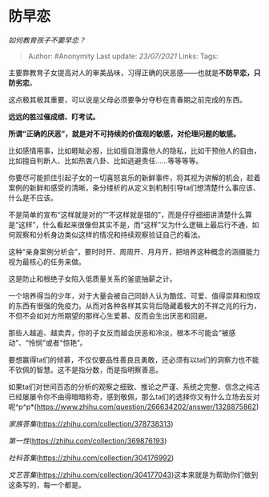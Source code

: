 # 防早恋
*如何教育孩子不要早恋？*

> Author: #Anonymity
> Last update: *23/07/2021*
> Links:
> Tags:

主要靠教育子女提高对人的审美品味，习得正确的厌恶感——也就是**不防早恋，只防劣恋**。

这点极其极其重要，可以说是父母必须要争分夺秒在青春期之前完成的东西。

**远远的胜过催成绩、盯考试。**

**所谓“正确的厌恶”，就是对不可持续的价值观的敏感，对伦理问题的敏感。**

比如感情用事，比如睚眦必报，比如擅自泄露他人的隐私，比如干预他人的自由，比如擅自判断人、比如热衷八卦、比如逃避责任……等等等等。

你要尽可能抓住引起子女的一切喜怒哀乐的新鲜事件，将其视为讲解的机会，趁着案例的新鲜和感受的清晰，条分缕析的从定义到机制引导ta们想清楚什么事应该、什么是不应该。

不是简单的宣布“这样就是对的”“不这样就是错的”，而是仔仔细细讲清楚什么算是“这样”，什么看起来很像但其实不是，而“这样”又为什么逻辑上最后行不通，如何观察和分析身边类似这样的情况和持续观察验证自己的看法。

这种“亲身案例分析会”，要时时开、周周开、月月开，把培养这种概念的涵摄能力视为最核心的任务来做。

这是防止和根绝子女陷入低质量关系的釜底抽薪之计。

一个培养得当的少年，对于大量会被自己同龄人认为酷炫、可爱、值得崇拜和惊叹的东西有很强的免疫力。从而对各种各样其实背后隐藏着极大的不祥之兆的行为，不但不会如对方所期望的那样心生爱慕、反而会生出厌恶和回避。

那些人越追、越卖弄，你的子女反而越会厌恶和冷淡，根本不可能会“被感动”、“怜悯”或者“惊艳”。

要想赢得ta们的倾慕，不仅仅要品性善良且勇敢，还必须有以ta们的洞察力也不能不钦佩的智慧。这不是指分数，而是指明察善恶。

如果ta们对世间百态的分析的观察之细致、推论之严谨、系统之完整、信念之纯洁已经屡屡令你不由得暗暗称奇，感到敬佩，那么ta们的选择你又有什么立场去反对呢^p^p*(https://www.zhihu.com/question/266634202/answer/1328875862)

*家族答集*(https://zhihu.com/collection/378738313)

*第一性*(https://zhihu.com/collection/369876193)

*社科答集*(https://zhihu.com/collection/304176992)

*文艺答集*(https://zhihu.com/collection/304177043)这本来就是为帮助你们做到这条写的，每一个都是。

